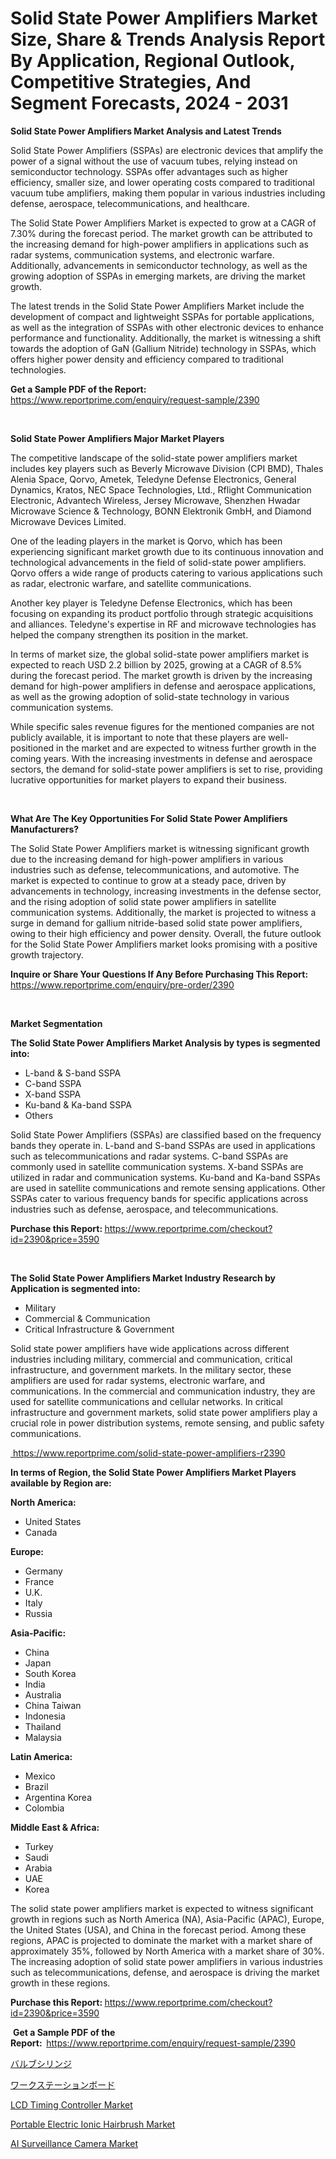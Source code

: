 <p><h1>Solid State Power Amplifiers Market Size, Share & Trends Analysis Report By Application, Regional Outlook, Competitive Strategies, And Segment Forecasts, 2024 - 2031</h1></p><p><strong>Solid State Power Amplifiers Market Analysis and Latest Trends</strong></p>
<p><p>Solid State Power Amplifiers (SSPAs) are electronic devices that amplify the power of a signal without the use of vacuum tubes, relying instead on semiconductor technology. SSPAs offer advantages such as higher efficiency, smaller size, and lower operating costs compared to traditional vacuum tube amplifiers, making them popular in various industries including defense, aerospace, telecommunications, and healthcare.</p><p>The Solid State Power Amplifiers Market is expected to grow at a CAGR of 7.30% during the forecast period. The market growth can be attributed to the increasing demand for high-power amplifiers in applications such as radar systems, communication systems, and electronic warfare. Additionally, advancements in semiconductor technology, as well as the growing adoption of SSPAs in emerging markets, are driving the market growth.</p><p>The latest trends in the Solid State Power Amplifiers Market include the development of compact and lightweight SSPAs for portable applications, as well as the integration of SSPAs with other electronic devices to enhance performance and functionality. Additionally, the market is witnessing a shift towards the adoption of GaN (Gallium Nitride) technology in SSPAs, which offers higher power density and efficiency compared to traditional technologies.</p></p>
<p><strong>Get a Sample PDF of the Report:&nbsp;</strong> <a href="https://www.reportprime.com/enquiry/request-sample/2390">https://www.reportprime.com/enquiry/request-sample/2390</a></p>
<p>&nbsp;</p>
<p><strong>Solid State Power Amplifiers Major Market Players</strong></p>
<p><p>The competitive landscape of the solid-state power amplifiers market includes key players such as Beverly Microwave Division (CPI BMD), Thales Alenia Space, Qorvo, Ametek, Teledyne Defense Electronics, General Dynamics, Kratos, NEC Space Technologies, Ltd., Rflight Communication Electronic, Advantech Wireless, Jersey Microwave, Shenzhen Hwadar Microwave Science & Technology, BONN Elektronik GmbH, and Diamond Microwave Devices Limited.</p><p>One of the leading players in the market is Qorvo, which has been experiencing significant market growth due to its continuous innovation and technological advancements in the field of solid-state power amplifiers. Qorvo offers a wide range of products catering to various applications such as radar, electronic warfare, and satellite communications.</p><p>Another key player is Teledyne Defense Electronics, which has been focusing on expanding its product portfolio through strategic acquisitions and alliances. Teledyne's expertise in RF and microwave technologies has helped the company strengthen its position in the market.</p><p>In terms of market size, the global solid-state power amplifiers market is expected to reach USD 2.2 billion by 2025, growing at a CAGR of 8.5% during the forecast period. The market growth is driven by the increasing demand for high-power amplifiers in defense and aerospace applications, as well as the growing adoption of solid-state technology in various communication systems.</p><p>While specific sales revenue figures for the mentioned companies are not publicly available, it is important to note that these players are well-positioned in the market and are expected to witness further growth in the coming years. With the increasing investments in defense and aerospace sectors, the demand for solid-state power amplifiers is set to rise, providing lucrative opportunities for market players to expand their business.</p></p>
<p>&nbsp;</p>
<p><strong>What Are The Key Opportunities For Solid State Power Amplifiers Manufacturers?</strong></p>
<p><p>The Solid State Power Amplifiers market is witnessing significant growth due to the increasing demand for high-power amplifiers in various industries such as defense, telecommunications, and automotive. The market is expected to continue to grow at a steady pace, driven by advancements in technology, increasing investments in the defense sector, and the rising adoption of solid state power amplifiers in satellite communication systems. Additionally, the market is projected to witness a surge in demand for gallium nitride-based solid state power amplifiers, owing to their high efficiency and power density. Overall, the future outlook for the Solid State Power Amplifiers market looks promising with a positive growth trajectory.</p></p>
<p><strong>Inquire or Share Your Questions If Any Before Purchasing This Report:</strong> <a href="https://www.reportprime.com/enquiry/pre-order/2390">https://www.reportprime.com/enquiry/pre-order/2390</a></p>
<p>&nbsp;</p>
<p><strong>Market Segmentation</strong></p>
<p><strong>The Solid State Power Amplifiers Market Analysis by types is segmented into:</strong></p>
<p><ul><li>L-band & S-band SSPA</li><li>C-band SSPA</li><li>X-band SSPA</li><li>Ku-band & Ka-band SSPA</li><li>Others</li></ul></p>
<p><p>Solid State Power Amplifiers (SSPAs) are classified based on the frequency bands they operate in. L-band and S-band SSPAs are used in applications such as telecommunications and radar systems. C-band SSPAs are commonly used in satellite communication systems. X-band SSPAs are utilized in radar and communication systems. Ku-band and Ka-band SSPAs are used in satellite communications and remote sensing applications. Other SSPAs cater to various frequency bands for specific applications across industries such as defense, aerospace, and telecommunications.</p></p>
<p><strong>Purchase this Report:&nbsp;</strong><a href="https://www.reportprime.com/checkout?id=2390&price=3590">https://www.reportprime.com/checkout?id=2390&price=3590</a></p>
<p>&nbsp;</p>
<p><strong>The Solid State Power Amplifiers Market Industry Research by Application is segmented into:</strong></p>
<p><ul><li>Military</li><li>Commercial & Communication</li><li>Critical Infrastructure & Government</li></ul></p>
<p><p>Solid state power amplifiers have wide applications across different industries including military, commercial and communication, critical infrastructure, and government markets. In the military sector, these amplifiers are used for radar systems, electronic warfare, and communications. In the commercial and communication industry, they are used for satellite communications and cellular networks. In critical infrastructure and government markets, solid state power amplifiers play a crucial role in power distribution systems, remote sensing, and public safety communications.</p></p>
<p><a href="https://www.reportprime.com/solid-state-power-amplifiers-r2390">&nbsp;https://www.reportprime.com/solid-state-power-amplifiers-r2390</a></p>
<p><strong>In terms of Region, the Solid State Power Amplifiers Market Players available by Region are:</strong></p>
<p>
    <p> <strong> North America: </strong>
        <ul>
            <li>United States</li>
            <li>Canada</li>
        </ul>
        </p> 
    <p> <strong> Europe: </strong>
        <ul>
            <li>Germany</li>
            <li>France</li>
            <li>U.K.</li>
            <li>Italy</li>
            <li>Russia</li>
        </ul>
        </p> 
    <p> <strong> Asia-Pacific: </strong>
        <ul>
            <li>China</li>
            <li>Japan</li>
            <li>South Korea</li>
            <li>India</li>
            <li>Australia</li>
            <li>China Taiwan</li>
            <li>Indonesia</li>
            <li>Thailand</li>
            <li>Malaysia</li>
        </ul>
        </p> 
    <p> <strong> Latin America: </strong>
        <ul>
            <li>Mexico</li>
            <li>Brazil</li>
            <li>Argentina Korea</li>
            <li>Colombia</li>
        </ul>
        </p> 
    <p> <strong> Middle East & Africa: </strong>
        <ul>
            <li>Turkey</li>
            <li>Saudi</li>
            <li>Arabia</li>
            <li>UAE</li>
            <li>Korea</li>
        </ul>
    </p>
    </p>
<p><p>The solid state power amplifiers market is expected to witness significant growth in regions such as North America (NA), Asia-Pacific (APAC), Europe, the United States (USA), and China in the forecast period. Among these regions, APAC is projected to dominate the market with a market share of approximately 35%, followed by North America with a market share of 30%. The increasing adoption of solid state power amplifiers in various industries such as telecommunications, defense, and aerospace is driving the market growth in these regions.</p></p>
<p><strong>Purchase this Report: </strong><a href="https://www.reportprime.com/checkout?id=2390&price=3590">https://www.reportprime.com/checkout?id=2390&price=3590</a></p>
<p>&nbsp;<strong>Get a Sample PDF of the Report:&nbsp;&nbsp;</strong><a href="https://www.reportprime.com/enquiry/request-sample/2390">https://www.reportprime.com/enquiry/request-sample/2390</a></p>
<p><strong></strong></p>
<p><p><a href="https://github.com/SimeonBode1/Market-Research-Report-List-1/blob/main/899911872246.md">バルブシリンジ</a></p><p><a href="https://github.com/moulafa/Market-Research-Report-List-1/blob/main/786024876597.md">ワークステーションボード</a></p><p><a href="https://github.com/ruddyyedelwadw/Market-Research-Report-List-2/blob/main/lcd-timing-controller-market.md">LCD Timing Controller Market</a></p><p><a href="https://issuu.com/reportprime-2/docs/portable-electric-ionic-hairbrush-market-size-2030">Portable Electric Ionic Hairbrush Market</a></p><p><a href="https://github.com/lorenzaSchmeler/Market-Research-Report-List-1/blob/main/ai-surveillance-camera-market.md">AI Surveillance Camera Market</a></p></p>